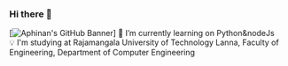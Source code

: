 ### Hi there 👋
[![Aphinan's GitHub Banner](./assets/GitHubHeader.png)]
🌱 I’m currently learning on  Python&nodeJs
<br>
💡 I'm studying at Rajamangala University of Technology Lanna, Faculty of Engineering, Department of Computer Engineering

<!--
**AphinanHongpong/AphinanHongpong** is a ✨ _special_ ✨ repository because its `README.md` (this file) appears on your GitHub profile.

Here are some ideas to get you started:

- 🔭 I’m currently working on ...
- 🌱 I’m currently learning ...
- 👯 I’m looking to collaborate on ...
- 🤔 I’m looking for help with ...
- 💬 Ask me about ...
- 📫 How to reach me: ...
- 😄 Pronouns: ...
- ⚡ Fun fact: ...
-->
